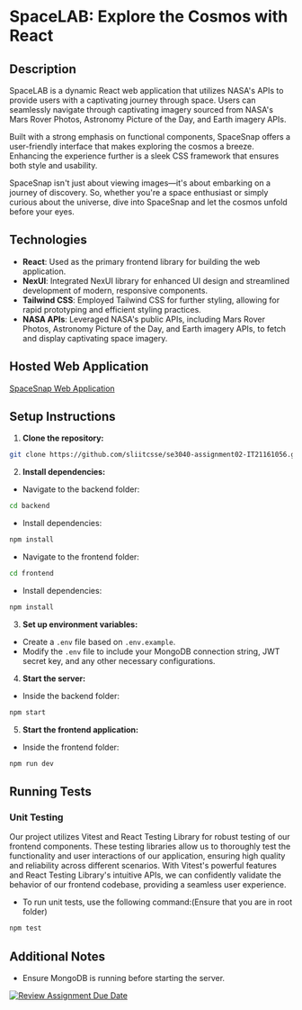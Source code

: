 # SpaceLAB: Explore the Cosmos with React

## Description

SpaceLAB is a dynamic React web application that utilizes NASA's APIs to provide users with a captivating journey through space. Users can seamlessly navigate through captivating imagery sourced from NASA's Mars Rover Photos, Astronomy Picture of the Day, and Earth imagery APIs.

Built with a strong emphasis on functional components, SpaceSnap offers a user-friendly interface that makes exploring the cosmos a breeze. Enhancing the experience further is a sleek CSS framework that ensures both style and usability.

SpaceSnap isn't just about viewing images—it's about embarking on a journey of discovery. So, whether you're a space enthusiast or simply curious about the universe, dive into SpaceSnap and let the cosmos unfold before your eyes.

## Technologies

- **React**: Used as the primary frontend library for building the web application.
- **NexUI**: Integrated NexUI library for enhanced UI design and streamlined development of modern, responsive components.
- **Tailwind CSS**: Employed Tailwind CSS for further styling, allowing for rapid prototyping and efficient styling practices.
- **NASA APIs**: Leveraged NASA's public APIs, including Mars Rover Photos, Astronomy Picture of the Day, and Earth imagery APIs, to fetch and display captivating space imagery.

## Hosted Web Application

[SpaceSnap Web Application](https://space-lab-web.vercel.app/)

## Setup Instructions

1. **Clone the repository:**

```bash
git clone https://github.com/sliitcsse/se3040-assignment02-IT21161056.git
```

2. **Install dependencies:**

- Navigate to the backend folder:

```bash
cd backend
```

- Install dependencies:

```bash
npm install
```

- Navigate to the frontend folder:

```bash
cd frontend
```

- Install dependencies:

```bash
npm install
```

3. **Set up environment variables:**

- Create a `.env` file based on `.env.example`.
- Modify the `.env` file to include your MongoDB connection string, JWT secret key, and any other necessary configurations.

4. **Start the server:**

- Inside the backend folder:

```bash
npm start
```

5. **Start the frontend application:**

- Inside the frontend folder:

```bash
npm run dev
```

## Running Tests

### Unit Testing

Our project utilizes Vitest and React Testing Library for robust testing of our frontend components. These testing libraries allow us to thoroughly test the functionality and user interactions of our application, ensuring high quality and reliability across different scenarios. With Vitest's powerful features and React Testing Library's intuitive APIs, we can confidently validate the behavior of our frontend codebase, providing a seamless user experience.

- To run unit tests, use the following command:(Ensure that you are in root folder)

```bash
npm test
```

## Additional Notes

- Ensure MongoDB is running before starting the server.

[![Review Assignment Due Date](https://classroom.github.com/assets/deadline-readme-button-24ddc0f5d75046c5622901739e7c5dd533143b0c8e959d652212380cedb1ea36.svg)](https://classroom.github.com/a/V1F4A3D5)

